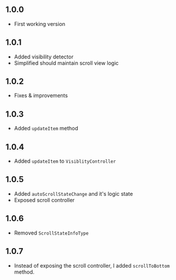## 1.0.0

- First working version 

## 1.0.1
- Added visibility detector 
- Simplified should maintain scroll view logic

## 1.0.2
- Fixes & improvements

## 1.0.3
- Added `updateItem` method

## 1.0.4
- Added `updateItem` to `VisiblityController`

## 1.0.5
- Added `autoScrollStateChange` and it's logic state
- Exposed scroll controller

## 1.0.6
- Removed `ScrollStateInfoType`

## 1.0.7
- Instead of exposing the scroll controller, I added `scrollToBottom` method.